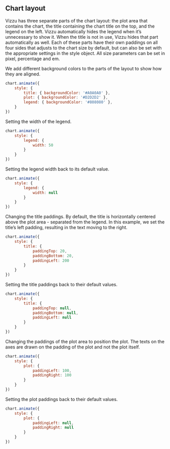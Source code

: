 ## Chart layout

Vizzu has three separate parts of the chart layout: the plot area that contains 
the chart, the title containing the chart title on the top, and the legend on 
the left. Vizzu automatically hides the legend when it’s unnecessary to show it. 
When the title is not in use, Vizzu hides that part automatically as well. Each 
of these parts have their own paddings on all four sides that adjusts to the 
chart size by default, but can also be set with the appropriate settings in the 
style object. All size parameters can be set in pixel, percentage and em.

We add different background colors to the parts of the layout to show how they 
are aligned.

```javascript { "title": "Plot, title and legend background" }
chart.animate({
	style: {
		title: { backgroundColor: '#A0A0A0' },
		plot: { backgroundColor: '#D2D2D2' },
		legend: { backgroundColor: '#808080' },
	}
})
```

Setting the width of the legend.

```javascript { "title": "Legend width" }
chart.animate({
	style: {
		legend: {
			width: 50
		}
	}
})
```

Setting the legend width back to its default value.

```javascript { "title": "Legend width " }
chart.animate({
	style: {
		legend: {
			width: null
		}
	}
})
```

Changing the title paddings. By default, the title is horizontally centered 
above the plot area - separated from the legend. In this example, we set the 
title’s left padding, resulting in the text moving to the right.

```javascript { "title": "Title padding" }
chart.animate({
	style: {
		title: {
			paddingTop: 20,
			paddingBottom: 20,
			paddingLeft: 200
		}
	}
})
```

Setting the title paddings back to their default values.

```javascript { "title": "Title padding" }
chart.animate({
	style: {
		title: {
			paddingTop: null,
			paddingBottom: null,
			paddingLeft: null
		}
	}
})
```

Changing the paddings of the plot area to position the plot. The texts on the 
axes are drawn on the padding of the plot and not the plot itself.

```javascript { "title": "Plot padding" }
chart.animate({
	style: {
		plot: {
			paddingLeft: 100,
			paddingRight: 100
		}
	}
})
```

Setting the plot paddings back to their default values.

```javascript { "title": "Plot padding" }
chart.animate({
	style: {
		plot: {
			paddingLeft: null,
			paddingRight: null
		}
	}
})
```
